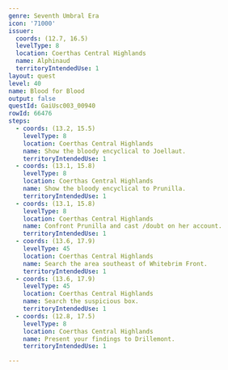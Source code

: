 ```yaml
---
genre: Seventh Umbral Era
icon: '71000'
issuer:
  coords: (12.7, 16.5)
  levelType: 8
  location: Coerthas Central Highlands
  name: Alphinaud
  territoryIntendedUse: 1
layout: quest
level: 40
name: Blood for Blood
output: false
questId: GaiUsc003_00940
rowId: 66476
steps:
  - coords: (13.2, 15.5)
    levelType: 8
    location: Coerthas Central Highlands
    name: Show the bloody encyclical to Joellaut.
    territoryIntendedUse: 1
  - coords: (13.1, 15.8)
    levelType: 8
    location: Coerthas Central Highlands
    name: Show the bloody encyclical to Prunilla.
    territoryIntendedUse: 1
  - coords: (13.1, 15.8)
    levelType: 8
    location: Coerthas Central Highlands
    name: Confront Prunilla and cast /doubt on her account.
    territoryIntendedUse: 1
  - coords: (13.6, 17.9)
    levelType: 45
    location: Coerthas Central Highlands
    name: Search the area southeast of Whitebrim Front.
    territoryIntendedUse: 1
  - coords: (13.6, 17.9)
    levelType: 45
    location: Coerthas Central Highlands
    name: Search the suspicious box.
    territoryIntendedUse: 1
  - coords: (12.8, 17.5)
    levelType: 8
    location: Coerthas Central Highlands
    name: Present your findings to Drillemont.
    territoryIntendedUse: 1

---
```

